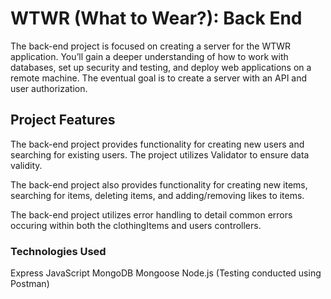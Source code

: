 # WTWR (What to Wear?): Back End
The back-end project is focused on creating a server for the WTWR application. You’ll gain a deeper understanding of how to work with databases, set up security and testing, and deploy web applications on a remote machine. The eventual goal is to create a server with an API and user authorization.

## Project Features
The back-end project provides functionality for creating new users and searching for existing users. The project utilizes Validator to ensure data validity.

The back-end project also provides functionality for creating new items, searching for items, deleting items, and adding/removing likes to items.

The back-end project utilizes error handling to detail common errors occuring within both the clothingItems and users controllers.

### Technologies Used
Express
JavaScript
MongoDB
Mongoose
Node.js
(Testing conducted using Postman)